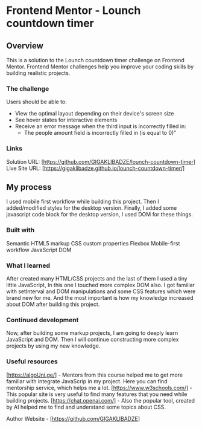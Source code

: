 # Frontend Mentor - Lounch countdown timer

## Overview

This is a solution to the Lounch countdown timer challenge on Frontend Mentor. Frontend Mentor challenges help you improve your coding skills by building realistic projects.

### The challenge

Users should be able to:

- View the optimal layout depending on their device's screen size
- See hover states for interactive elements
- Receive an error message when the third input is incorrectly filled in:
  - The people amount field is incorrectly filled in (is equal to 0)"

### Links

Solution URL: [https://github.com/GIGAKLIBADZE/lounch-countdown-timer]
Live Site URL: [https://gigaklibadze.github.io/lounch-countdown-timer/]

## My process

I used mobile first workflow while building this project. Then I added/modified styles for the desktop version. Finally, I added some javascript code block for the desktop version, I used DOM for these things.

### Built with

Semantic HTML5 markup
CSS custom properties
Flexbox
Mobile-first workflow
JavaScript
DOM

### What I learned

After created many HTML/CSS projects and the last of them I used a tiny little JavaScript, In this one I touched more complex DOM also. I got familiar with setInterval and DOM manipulations and some CSS features which were brand new for me. And the most important is how my knowledge increased about DOM after building this project.

### Continued development

Now, after building some markup projects, I am going to deeply learn JavaScript and DOM. Then I will continue constructing more complex projects by using my new knowledge.

### Useful resources

[https://algoUni.ge/] - Mentors from this course helped me to get more familiar with integrate JavaScrip in my project. Here you can find mentorship service, which helps me a lot.
[https://www.w3schools.com/] - This popular site is very useful to find many features that you need while building projects.
[https://chat.openai.com/] - Also the popular tool, created by AI helped me to find and understand some topics about CSS.

Author
Website - [https://github.com/GIGAKLIBADZE]
